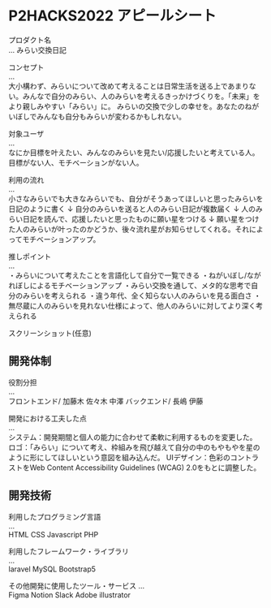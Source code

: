 # P2HACKS2022 アピールシート 

プロダクト名  
... 
みらい交換日記

コンセプト  
...  
大小構わず、みらいについて改めて考えることは日常生活を送る上であまりない。みんなで自分のみらい、人のみらいを考えるきっかけづくりを。「未来」をより親しみやすい「みらい」に。
みらいの交換で少しの幸せを。あなたのねがいぼしでみんなも自分もみらいが変わるかもしれない。

対象ユーザ  
...  
なにか目標を叶えたい、みんなのみらいを見たい/応援したいと考えている人。目標がない人、モチベーションがない人。

利用の流れ  
...  
小さなみらいでも大きなみらいでも、自分がそうあってほしいと思ったみらいを日記のように書く
↓
自分のみらいを送ると人のみらい日記が複数届く
↓
人のみらい日記を読んで、応援したいと思ったものに願い星をつける
↓
願い星をつけた人のみらいが叶ったのかどうか、後々流れ星がお知らせしてくれる。それによってモチベーションアップ。

推しポイント  
...  
・みらいについて考えたことを言語化して自分で一覧できる
・ねがいぼし/ながれぼしによるモチベーションアップ
・みらい交換を通して、メタ的な思考で自分のみらいを考えられる
・違う年代、全く知らない人のみらいを見る面白さ
・無尽蔵に人のみらいを見れない仕様によって、他人のみらいに対してより深く考えられる

スクリーンショット(任意)  

## 開発体制  

役割分担  
...  
フロントエンド/ 加藤木 佐々木 中澤
バックエンド/ 長嶋 伊藤

開発における工夫した点  
...  
システム：開発期間と個人の能力に合わせて柔軟に利用するものを変更した。
ロゴ：「みらい」について考え、枠組みを飛び越えて自分の中のもやもやを星のように形にしてほしいという意図を組み込んだ。
UIデザイン：色彩のコントラストをWeb Content Accessibility Guidelines (WCAG) 2.0をもとに調整した。

## 開発技術 

利用したプログラミング言語  
...  
HTML
CSS
Javascript
PHP

利用したフレームワーク・ライブラリ  
...  
laravel
MySQL
Bootstrap5

その他開発に使用したツール・サービス
...  
Figma
Notion
Slack
Adobe illustrator

